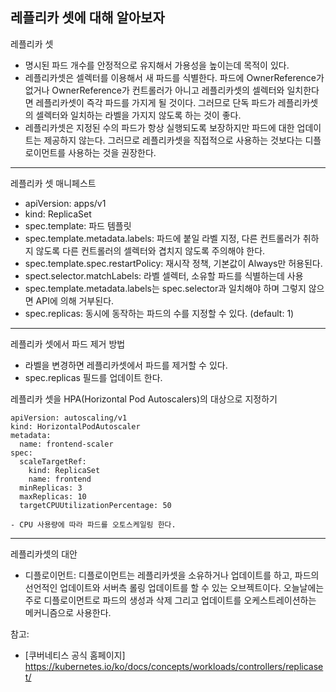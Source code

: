 레플리카 셋에 대해 알아보자
---

레플리카 셋
- 명시된 파드 개수를 안정적으로 유지해서 가용성을 높이는데 목적이 있다. 
- 레플리카셋은 셀렉터를 이용해서 새 파드를 식별한다. 파드에 OwnerReference가 없거나 OwnerReference가 컨트롤러가 아니고 레플리카셋의 셀렉터와 일치한다면 레플리카셋이 즉각 파드를 가지게 될 것이다.
그러므로 단독 파드가 레플리카셋의 셀렉터와 일치하는 라벨을 가지지 않도록 하는 것이 좋다. 
- 레플리카셋은 지정된 수의 파드가 항상 실행되도록 보장하지만 파드에 대한 업데이트는 제공하지 않는다. 그러므로 레플리카셋을 직접적으로 사용하는 것보다는 디플로이먼트를 사용하는 것을 권장한다.

---

레플리카 셋 매니페스트
- apiVersion: apps/v1
- kind: ReplicaSet
- spec.template: 파드 템플릿
- spec.template.metadata.labels: 파드에 붙일 라벨 지정, 다른 컨트롤러가 취하지 않도록 다른 컨트롤러의 셀렉터와 겹치지 않도록 주의해야 한다.
- spec.template.spec.restartPolicy: 재시작 정책, 기본값이 Always만 허용된다.
- spect.selector.matchLabels: 라벨 셀렉터, 소유할 파드를 식별하는데 사용
- spec.template.metadata.labels는 spec.selector과 일치해야 하며 그렇지 않으면 API에 의해 거부된다.
- spec.replicas: 동시에 동작하는 파드의 수를 지정할 수 있다. (default: 1)

---

레플리카 셋에서 파드 제거 방법
- 라벨을 변경하면 레플리카셋에서 파드를 제거할 수 있다.
- spec.replicas 필드를 업데이트 한다. 

레플리카 셋을 HPA(Horizontal Pod Autoscalers)의 대상으로 지정하기
```
apiVersion: autoscaling/v1
kind: HorizontalPodAutoscaler
metadata:
  name: frontend-scaler
spec:
  scaleTargetRef:
    kind: ReplicaSet
    name: frontend
  minReplicas: 3
  maxReplicas: 10
  targetCPUUtilizationPercentage: 50

- CPU 사용량에 따라 파드를 오토스케일링 한다.
```
---

레플리카셋의 대안
- 디플로이먼트:
디플로이먼트는 레플리카셋을 소유하거나 업데이트를 하고, 파드의 선언적인 업데이트와 서버측 롤링 업데이트를 할 수 있는 오브젝트이다.
오늘날에는 주로 디플로이먼트로 파드의 생성과 삭제 그리고 업데이트를 오케스트레이션하는 메커니즘으로 사용한다.

참고: 
- [쿠버네티스 공식 홈페이지] https://kubernetes.io/ko/docs/concepts/workloads/controllers/replicaset/

